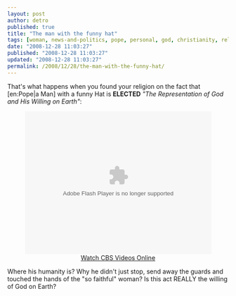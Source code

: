 ```yaml
---
layout: post
author: detro
published: true
title: "The man with the funny hat"
tags: [woman, news-and-politics, pope, personal, god, christianity, religion, running, earth, laugh, english, representation, hat, curiosity]
date: "2008-12-28 11:03:27"
published: "2008-12-28 11:03:27"
updated: "2008-12-28 11:03:27"
permalink: /2008/12/28/the-man-with-the-funny-hat/
---
```


That's what happens when you found your religion on the fact that [en:Pope|a Man] with a funny Hat is <strong>ELECTED</strong> <em>"The Representation of God and His Willing on Earth"</em>:
<div align="center">
<embed src='http://www.cbs.com/thunder/swf30can10cbsnews/rcpHolderCbs-3-4x3.swf' FlashVars='link=http%3A%2F%2Fwww%2Ecbsnews%2Ecom%2Fvideo%2Fwatch%2F%3Fid%3D4686409n%253fsource%3Dsearch%5Fvideo&partner=news&vert=News&autoPlayVid=false&releaseURL=http://release.theplatform.com/content.select?pid=3a9TdWDrLp3TUZgjeZaUpYGprSRjyXmh&name=cbsPlayer&allowScriptAccess=always&wmode=transparent&embedded=y&scale=noscale&rv=n&salign=tl' allowFullScreen='true' width='425' height='324' type='application/x-shockwave-flash' pluginspage='http://www.macromedia.com/go/getflashplayer'></embed><br /><a href='http://www.cbs.com'>Watch CBS Videos Online</a>
</div>

Where his humanity is? Why he didn't just stop, send away the guards and touched the hands of the "so faithful" woman? Is this act REALLY the willing of God on Earth?
